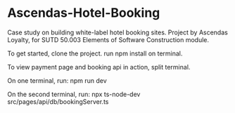 # Ascendas-Hotel-Booking
Case study on building white-label hotel booking sites. Project by Ascendas Loyalty, for SUTD 50.003 Elements of Software Construction module.

To get started,
clone the project.
run npm install on terminal.

To view payment page and booking api in action,
split terminal.

On one terminal, run: npm run dev

On the second terminal, run:  npx ts-node-dev src/pages/api/db/bookingServer.ts


